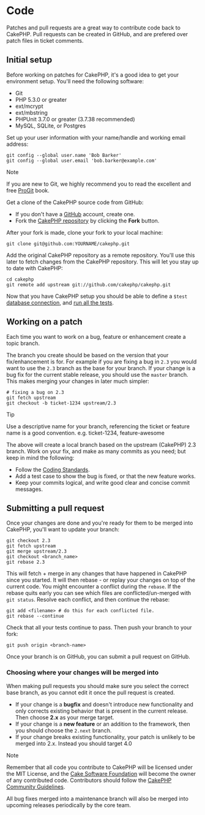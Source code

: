 # Code

Patches and pull requests are a great way to contribute code back to CakePHP.
Pull requests can be created in GitHub, and are prefered over patch files in
ticket comments.

## Initial setup

Before working on patches for CakePHP, it's a good idea to get your environment
setup. You'll need the following software:

- Git
- PHP 5.3.0 or greater
- ext/mcrypt
- ext/mbstring
- PHPUnit 3.7.0 or greater (3.7.38 recommended)
- MySQL, SQLite, or Postgres

Set up your user information with your name/handle and working email address:

    git config --global user.name 'Bob Barker'
    git config --global user.email 'bob.barker@example.com'

> [!NOTE]
> If you are new to Git, we highly recommend you to read the excellent and free
> [ProGit](https://git-scm.com/book/) book.

Get a clone of the CakePHP source code from GitHub:

- If you don't have a [GitHub](https://github.com) account, create one.
- Fork the [CakePHP repository](https://github.com/cakephp/cakephp) by clicking
  the **Fork** button.

After your fork is made, clone your fork to your local machine:

    git clone git@github.com:YOURNAME/cakephp.git

Add the original CakePHP repository as a remote repository. You'll use this
later to fetch changes from the CakePHP repository. This will let you stay up
to date with CakePHP:

    cd cakephp
    git remote add upstream git://github.com/cakephp/cakephp.git

Now that you have CakePHP setup you should be able to define a `$test`
[database connection](#database-configuration), and
[run all the tests](#running-tests).

## Working on a patch

Each time you want to work on a bug, feature or enhancement create a topic
branch.

The branch you create should be based on the version that your fix/enhancement
is for. For example if you are fixing a bug in `2.3` you would want to use
the `2.3` branch as the base for your branch. If your change is a bug fix
for the current stable release, you should use the `master` branch. This
makes merging your changes in later much simpler:

    # fixing a bug on 2.3
    git fetch upstream
    git checkout -b ticket-1234 upstream/2.3

> [!TIP]
> Use a descriptive name for your branch, referencing the ticket or feature
> name is a good convention. e.g. ticket-1234, feature-awesome

The above will create a local branch based on the upstream (CakePHP) 2.3 branch.
Work on your fix, and make as many commits as you need; but keep in mind the
following:

- Follow the [Coding Standards](../contributing/cakephp-coding-conventions.md).
- Add a test case to show the bug is fixed, or that the new feature works.
- Keep your commits logical, and write good clear and concise commit messages.

## Submitting a pull request

Once your changes are done and you're ready for them to be merged into CakePHP,
you'll want to update your branch:

    git checkout 2.3
    git fetch upstream
    git merge upstream/2.3
    git checkout <branch_name>
    git rebase 2.3

This will fetch + merge in any changes that have happened in CakePHP since you
started. It will then rebase - or replay your changes on top of the current
code. You might encounter a conflict during the `rebase`. If the rebase
quits early you can see which files are conflicted/un-merged with `git status`.
Resolve each conflict, and then continue the rebase:

    git add <filename> # do this for each conflicted file.
    git rebase --continue

Check that all your tests continue to pass. Then push your branch to your
fork:

    git push origin <branch-name>

Once your branch is on GitHub, you can submit a pull request on GitHub.

### Choosing where your changes will be merged into

When making pull requests you should make sure you select the correct base
branch, as you cannot edit it once the pull request is created.

- If your change is a **bugfix** and doesn't introduce new functionality and
  only corrects existing behavior that is present in the current release. Then
  choose **2.x** as your merge target.
- If your change is a **new feature** or an addition to the framework, then you
  should choose the `2.next` branch.
- If your change breaks existing functionality, your patch is unlikely to be
  merged into 2.x. Instead you should target 4.0

> [!NOTE]
> Remember that all code you contribute to CakePHP will be licensed under the
> MIT License, and the [Cake Software Foundation](https://cakefoundation.org/)
> will become the owner of any contributed code. Contributors should follow the
> [CakePHP Community Guidelines](https://community.cakephp.org/guidelines).

All bug fixes merged into a maintenance branch will also be merged into upcoming
releases periodically by the core team.
